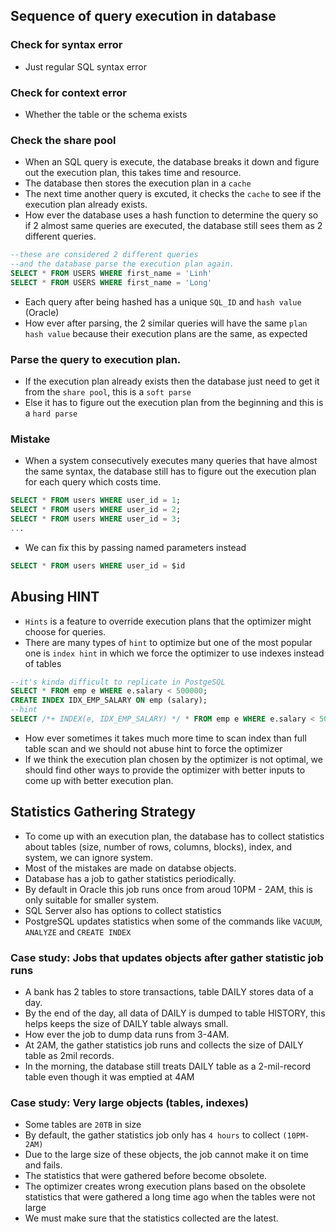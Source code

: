 ## Sequence of query execution in database
### Check for syntax error
- Just regular SQL syntax error
### Check for context error
- Whether the table or the schema exists
### Check the share pool
- When an SQL query is execute, the database breaks it down and figure out the execution plan, this takes time and resource.
- The database then stores the execution plan in a `cache` 
- The next time another query is excuted, it checks the `cache` to see if the execution plan already exists.
- How ever the database uses a hash function to determine the query so if 2 almost same queries are executed, the database still sees them as 2 different queries.
```sql
--these are considered 2 different queries
--and the database parse the execution plan again.
SELECT * FROM USERS WHERE first_name = 'Linh'
SELECT * FROM USERS WHERE first_name = 'Long'
```
- Each query after being hashed has a unique `SQL_ID` and `hash value` (Oracle)
- How ever after parsing, the 2 similar queries will have the same `plan hash value` because their execution plans are the same, as expected
### Parse the query to execution plan.
- If the execution plan already exists then the database just need to get it from the `share pool`, this is a `soft parse`
- Else it has to figure out the execution plan from the beginning and this is a `hard parse`

### Mistake
- When a system consecutively executes many queries that have almost the same syntax, the database still has to figure out the execution plan for each query which costs time.
```sql
SELECT * FROM users WHERE user_id = 1;
SELECT * FROM users WHERE user_id = 2;
SELECT * FROM users WHERE user_id = 3;
...
```
- We can fix this by passing named parameters instead
```sql
SELECT * FROM users WHERE user_id = $id
```

## Abusing HINT
- `Hints` is a feature to override execution plans that the optimizer might choose for queries.
- There are many types of `hint` to optimize but one of the most popular one is `index hint` in which we force the optimizer to use indexes instead of tables
```sql
--it's kinda difficult to replicate in PostgeSQL
SELECT * FROM emp e WHERE e.salary < 500000;
CREATE INDEX IDX_EMP_SALARY ON emp (salary);
--hint
SELECT /*+ INDEX(e, IDX_EMP_SALARY) */ * FROM emp e WHERE e.salary < 5000000
```
- How ever sometimes it takes much more time to scan index than full table scan and we should not abuse hint to force the optimizer
- If we think the execution plan chosen by the optimizer is not optimal, we should find other ways to provide the optimizer with better inputs to come up with better execution plan.

## Statistics Gathering Strategy
- To come up with an execution plan, the database has to collect statistics about tables (size, number of rows, columns, blocks), index, and system, we can ignore system.
- Most of the mistakes are made on databse objects.
- Database has a job to gather statistics periodically.
- By default in Oracle this job runs once from aroud 10PM - 2AM, this is only suitable for smaller system.
- SQL Server also has options to collect statistics
- PostgreSQL updates statistics when some of the commands like `VACUUM`, `ANALYZE` and `CREATE INDEX`
### Case study: Jobs that updates objects after gather statistic job runs
- A bank has 2 tables to store transactions, table DAILY stores data of a day.
- By the end of the day, all data of DAILY is dumped to table HISTORY, this helps keeps the size of DAILY table always small. 
- How ever the job to dump data runs from 3-4AM. 
- At 2AM, the gather statistics job runs and collects the size of DAILY table as 2mil records. 
- In the morning, the database still treats DAILY table as a 2-mil-record table even though it was emptied at 4AM

### Case study: Very large objects (tables, indexes)
- Some tables are `20TB` in size
- By default, the gather statistics job only has `4 hours` to collect `(10PM-2AM)`
- Due to the large size of these objects, the job cannot make it on time and fails.
- The statistics that were gathered before become obsolete.
- The optimizer creates wrong execution plans based on the obsolete statistics that were gathered a long time ago when the tables were not large
- We must make sure that the statistics collected are the latest.